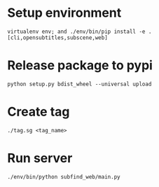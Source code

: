 # Setup environment

```
virtualenv env; and ./env/bin/pip install -e .[cli,opensubtitles,subscene,web]
```

# Release package to pypi

```
python setup.py bdist_wheel --universal upload
```

# Create tag

```
./tag.sg <tag_name>
```

# Run server

```
./env/bin/python subfind_web/main.py
```
